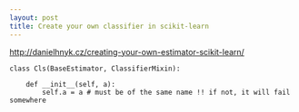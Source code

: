 ```yaml
---
layout: post
title: Create your own classifier in scikit-learn
---
```

http://danielhnyk.cz/creating-your-own-estimator-scikit-learn/

```
class Cls(BaseEstimator, ClassifierMixin):

    def __init__(self, a):
        self.a = a # must be of the same name !! if not, it will fail somewhere
```
